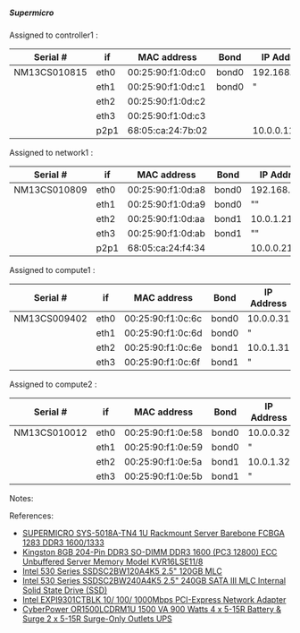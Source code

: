
##### Supermicro 

Assigned to controller1 :

| Serial #     | if | MAC address       | Bond  | IP Address | Domain |
|--------------|----|-------------------|-------|------------|--------|
| NM13CS010815 | eth0 | 00:25:90:f1:0d:c0 | bond0 | 192.168.1.111 | pub
| | eth1 | 00:25:90:f1:0d:c1 | bond0 | " | "
| | eth2 | 00:25:90:f1:0d:c2 |
| | eth3 | 00:25:90:f1:0d:c3 |
| | p2p1 | 68:05:ca:24:7b:02 |       | 10.0.0.11 | mgmt   |

Assigned to network1 :

| Serial #     | if   | MAC address       | Bond  | IP Address | Domain |
|--------------|------|-------------------|-------|------------|--------|
| NM13CS010809 | eth0 | 00:25:90:f1:0d:a8 | bond0 | 192.168.1.121 | pub
| | eth1 | 00:25:90:f1:0d:a9 | bond0 | "" | ""
| | eth2 | 00:25:90:f1:0d:aa | bond1 | 10.0.1.21 | vm
| | eth3 | 00:25:90:f1:0d:ab | bond1 | "" | ""
| | p2p1 | 68:05:ca:24:f4:34 | | 10.0.0.21 | mgmt

Assigned to compute1 :

| Serial #     | if   | MAC address       | Bond  | IP Address | Domain |
|--------------|------|-------------------|-------|------------|--------|
| NM13CS009402 | eth0 | 00:25:90:f1:0c:6c | bond0 | 10.0.0.31 | mgmt
| | eth1 | 00:25:90:f1:0c:6d | bond0 | " | "
| | eth2 | 00:25:90:f1:0c:6e | bond1 | 10.0.1.31 | vm  
| | eth3 | 00:25:90:f1:0c:6f | bond1 | " | "

Assigned to compute2 :

| Serial #     | if   | MAC address       | Bond  | IP Address | Domain |
|--------------|------|-------------------|-------|------------|--------|
| NM13CS010012 | eth0 | 00:25:90:f1:0e:58 | bond0 | 10.0.0.32 | mgmt
| | eth1 | 00:25:90:f1:0e:59 | bond0 | " | "
| | eth2 | 00:25:90:f1:0e:5a | bond1 | 10.0.1.32 | vm
| | eth3 | 00:25:90:f1:0e:5b | bond1 | " | "

Notes:


References:

- [SUPERMICRO SYS-5018A-TN4 1U Rackmount Server Barebone FCBGA 1283 DDR3 1600/1333][1]
- [Kingston 8GB 204-Pin DDR3 SO-DIMM DDR3 1600 (PC3 12800) ECC Unbuffered Server Memory Model KVR16LSE11/8][2]
- [Intel 530 Series SSDSC2BW120A4K5 2.5" 120GB MLC][3]
- [Intel 530 Series SSDSC2BW240A4K5 2.5" 240GB SATA III MLC Internal Solid State Drive (SSD)][4]
- [Intel EXPI9301CTBLK 10/ 100/ 1000Mbps PCI-Express Network Adapter][6]
- [CyberPower OR1500LCDRM1U 1500 VA 900 Watts 4 x 5-15R Battery & Surge 2 x 5-15R Surge-Only Outlets UPS][7]

[1]: http://www.newegg.com/Product/Product.aspx?Item=N82E16816101836
[2]: http://www.newegg.com/Product/Product.aspx?Item=N82E16820239702
[3]: http://www.newegg.com/Product/Product.aspx?Item=20-167-177
[4]: http://www.newegg.com/Product/Product.aspx?Item=20-167-177
[6]: http://www.newegg.com/Product/Product.aspx?Item=N82E16833106033
[7]: http://www.newegg.com/Product/Product.aspx?Item=N82E16842102095
